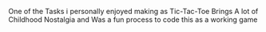 One of the Tasks i personally enjoyed making as Tic-Tac-Toe Brings A lot of Childhood Nostalgia and Was a fun process to code this as a working game

